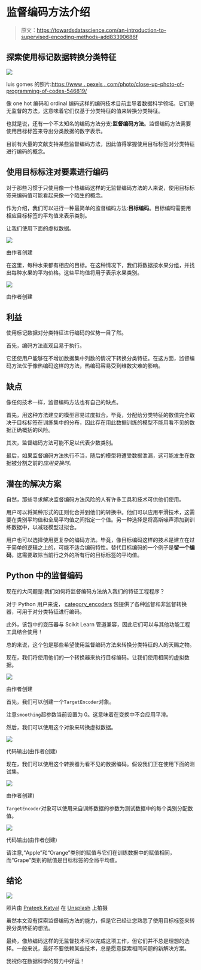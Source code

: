 # 监督编码方法介绍

> 原文：<https://towardsdatascience.com/an-introduction-to-supervised-encoding-methods-add83390686f>

## 探索使用标记数据转换分类特征

![](img/255d1e700b96bd190ff7749cfcb54bac.png)

luis gomes 的照片:[https://www . pexels . com/photo/close-up-photo-of-programming-of-codes-546819/](https://www.pexels.com/photo/close-up-photo-of-programming-of-codes-546819/)

像 one hot 编码和 ordinal 编码这样的编码技术目前主导着数据科学领域。它们是无监督的方法，这意味着它们仅基于分类特征的值来转换分类特征。

也就是说，还有一个不太知名的编码方法分支:**监督编码方法**。监督编码方法需要使用目标标签来导出分类数据的数字表示。

目前有大量的文献支持某些监督编码方法，因此值得掌握使用目标标签对分类特征进行编码的概念。

## 使用目标标注对要素进行编码

对于那些习惯于只使用像一个热编码这样的无监督编码方法的人来说，使用目标标签来编码值可能看起来像一个陌生的概念。

作为介绍，我们可以进行一种最简单的监督编码方法:**目标编码**。目标编码需要用相应目标标签的平均值来表示类别。

让我们使用下面的虚拟数据。

![](img/f793a31331bc812d6cfc07bae89ea0f8.png)

由作者创建

在这里，每种水果都有相应的目标。在这种情况下，我们将数据按水果分组，并找出每种水果的平均价格。这些平均值将用于表示水果类别。

![](img/4338c5ff4cccf23ab436a5d79fbb2e47.png)

由作者创建

## 利益

使用标记数据对分类特征进行编码的优势一目了然。

首先，编码方法直观且易于执行。

它还使用户能够在不增加数据集中列数的情况下转换分类特征。在这方面，监督编码方法优于像热编码这样的方法，热编码容易受到维数灾难的影响。

## 缺点

像任何技术一样，监督编码方法也有自己的缺点。

首先，用这种方法建立的模型容易过度拟合。毕竟，分配给分类特征的数值完全取决于目标标签在训练集中的分布，因此存在用此数据训练的模型不能用看不见的数据正确概括的风险。

其次，监督编码方法可能不足以代表少数类别。

最后，如果监督编码方法执行不当，随后的模型将遭受数据泄漏，这可能发生在数据被分割之前的*应用变换时。*

## 潜在的解决方案

自然，那些寻求解决监督编码方法风险的人有许多工具和技术可供他们使用。

用户可以将某种形式的正则化合并到他们的转换中。他们可以应用平滑技术，这需要在类别平均值和全局平均值之间指定一个值。另一种选择是将高斯噪声添加到训练数据中，以减轻模型过拟合。

用户也可以选择使用更复杂的编码方法。毕竟，像目标编码这样的技术是建立在过于简单的逻辑之上的，可能不适合编码特性。替代目标编码的一个例子是**留一个编码**，这需要取除当前行之外的所有行的目标标签的平均值。

## Python 中的监督编码

现在的大问题是:我们如何将监督编码方法纳入我们的特征工程程序？

对于 Python 用户来说， [category_encoders](https://contrib.scikit-learn.org/category_encoders/) 包提供了各种监督和非监督转换器，可用于对分类特征进行编码。

此外，该包中的变压器与 Scikit Learn 管道兼容，因此它们可以与其他功能工程工具结合使用！

总的来说，这个包是那些希望使用监督编码方法来转换分类特征的人的天赐之物。

现在，我们将使用他们的一个转换器来执行目标编码。让我们使用相同的虚拟数据。

![](img/c56bb63c9dc5de01036cb796331205be.png)

由作者创建

首先，我们可以创建一个`TargetEncoder`对象。

注意`smoothing`超参数当前设置为 0。这意味着在变换中不会应用平滑。

然后，我们可以使用这个对象来转换虚拟数据。

![](img/cc4deb2c931e9ed9d8f557d920a4208a.png)

代码输出(由作者创建)

现在，我们可以使用这个转换器为看不见的数据编码。假设我们正在使用下面的测试集。

![](img/45cdffab4287c855c875821a21d01dd8.png)

由作者创建)

`TargetEncoder`对象可以使用来自训练数据的参数为测试数据中的每个类别分配数值。

![](img/3626635bafe90ae7057bd3fdbc76efda.png)

代码输出(由作者创建)

请注意,“Apple”和“Orange”类别的赋值与它们在训练数据中的赋值相同，而“Grape”类别的赋值是目标标签的全局平均值。

## 结论

![](img/d12d09c0308d29897263378d84b1035b.png)

照片由 [Prateek Katyal](https://unsplash.com/@prateekkatyal?utm_source=medium&utm_medium=referral) 在 [Unsplash](https://unsplash.com?utm_source=medium&utm_medium=referral) 上拍摄

虽然本文没有探索监督编码方法的能力，但是它已经让您熟悉了使用目标标签来转换分类特征的想法。

最终，像热编码这样的无监督技术可以完成这项工作，但它们并不总是理想的选择。一般来说，最好不要依赖某些技术，总是愿意探索相同问题的新解决方案。

我祝你在数据科学的努力中好运！